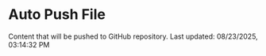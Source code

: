 # Auto Push File

Content that will be pushed to GitHub repository.
Last updated: 08/23/2025, 03:14:32 PM